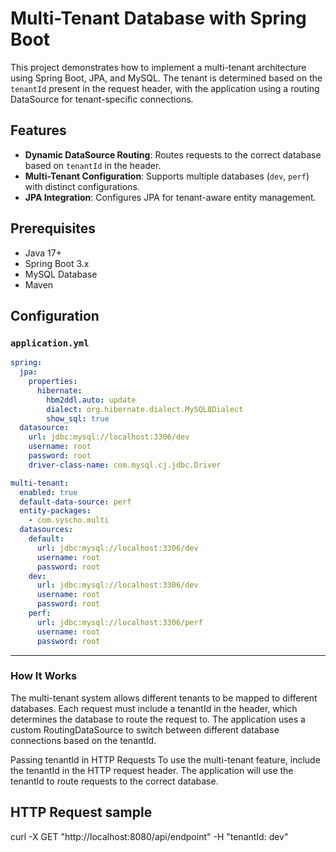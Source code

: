 # Multi-Tenant Database with Spring Boot

This project demonstrates how to implement a multi-tenant architecture using Spring Boot, JPA, and MySQL. The tenant is determined based on the `tenantId` present in the request header, with the application using a routing DataSource for tenant-specific connections.

## Features
- **Dynamic DataSource Routing**: Routes requests to the correct database based on `tenantId` in the header.
- **Multi-Tenant Configuration**: Supports multiple databases (`dev`, `perf`) with distinct configurations.
- **JPA Integration**: Configures JPA for tenant-aware entity management.

## Prerequisites
- Java 17+
- Spring Boot 3.x
- MySQL Database
- Maven

## Configuration

### `application.yml`

```yaml
spring:
  jpa:
    properties:
      hibernate:
        hbm2ddl.auto: update
        dialect: org.hibernate.dialect.MySQL8Dialect
        show_sql: true
  datasource:
    url: jdbc:mysql://localhost:3306/dev
    username: root
    password: root
    driver-class-name: com.mysql.cj.jdbc.Driver

multi-tenant:
  enabled: true
  default-data-source: perf
  entity-packages:
    - com.syscho.multi
  datasources:
    default:
      url: jdbc:mysql://localhost:3306/dev
      username: root
      password: root
    dev:
      url: jdbc:mysql://localhost:3306/dev
      username: root
      password: root
    perf:
      url: jdbc:mysql://localhost:3306/perf
      username: root
      password: root
```
----
### How It Works
The multi-tenant system allows different tenants to be mapped to different databases. Each request must include a tenantId in the header, which determines the database to route the request to. The application uses a custom RoutingDataSource to switch between different database connections based on the tenantId.

Passing tenantId in HTTP Requests
To use the multi-tenant feature, include the tenantId in the HTTP request header. The application will use the tenantId to route requests to the correct database.

## HTTP Request sample
curl -X GET "http://localhost:8080/api/endpoint" -H "tenantId: dev"


